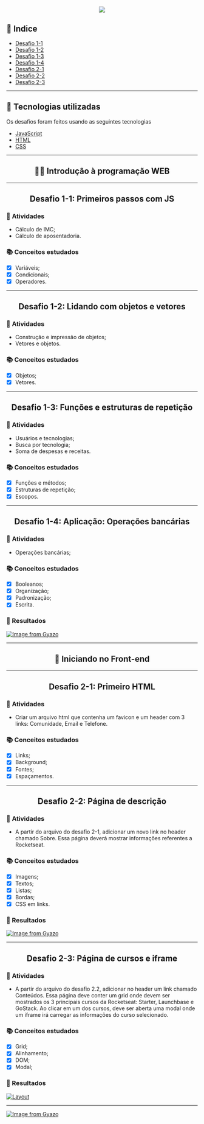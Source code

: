 <h1 align = "center"> 
    <img src="https://camo.githubusercontent.com/268b1344409fac98c4eeda520482b6910c4ddcba/68747470733a2f2f73746f726167652e676f6f676c65617069732e636f6d2f676f6c64656e2d77696e642f626f6f7463616d702d6c61756e6368626173652f6c6f676f2e706e67">
</h1>

## 📇 Indice

- [Desafio 1-1](#center-desafio-1-1-primeiros-passos-com-js-center) 
- [Desafio 1-2](#center-desafio-1-2-lidando-com-objetos-e-vetores-center) 
- [Desafio 1-3](#center-desafio-1-3-funções-e-estruturas-de-repetição-center) 
- [Desafio 1-4](#center-desafio-1-4-aplicação-operações-bancárias-center) 
- [Desafio 2-1](#center-desafio-2-1-primeiro-html-center) 
- [Desafio 2-2](#center-desafio-2-2-página-de-descrição-center) 
- [Desafio 2-3](#center-desafio-2-3-página-de-cursos-e-iframe-center) 

---
## 🚀 Tecnologias utilizadas 

Os desafios foram feitos usando as seguintes tecnologias

- [JavaScript](https://developer.mozilla.org/pt-BR/docs/Web/JavaScript)
- [HTML](https://developer.mozilla.org/pt-BR/docs/Web/HTML)
- [CSS](https://developer.mozilla.org/pt-BR/docs/Web/CSS)
---

## <center> 👨‍💻 Introdução à programação WEB </center>

---

## <center> Desafio 1-1: Primeiros passos com JS </center>

### 🎯 **Atividades**

- Cálculo de IMC;
- Cálculo de aposentadoria.

### 📚 **Conceitos estudados**
- [x] Variáveis;
- [x] Condicionais;
- [x] Operadores.
---
## <center> Desafio 1-2: Lidando com objetos e vetores </center>

### 🎯 **Atividades**

- Construção e impressão de objetos;
- Vetores e objetos.

### 📚 **Conceitos estudados**
- [x] Objetos; 
- [x] Vetores.
---
## <center> Desafio 1-3: Funções e estruturas de repetição </center>

### 🎯 **Atividades**

- Usuários e tecnologias;
- Busca por tecnologia;
- Soma de despesas e receitas.

### 📚 **Conceitos estudados**
- [x] Funções e métodos;
- [x] Estruturas de repetição;
- [x] Escopos.
---

## <center> Desafio 1-4: Aplicação: Operações bancárias </center>

### 🎯 **Atividades**

- Operações bancárias;

### 📚 **Conceitos estudados**
- [x] Booleanos;
- [x] Organização;
- [x] Padronização;
- [x] Escrita. 

### 🔨 Resultados

[![Image from Gyazo](https://i.gyazo.com/29b916ba1e267dac734a53be668f65b7.gif)](https://gyazo.com/29b916ba1e267dac734a53be668f65b7)

--- 

## <center> 🎀 Iniciando no Front-end </center>

---

## <center> Desafio 2-1: Primeiro HTML </center>

### 🎨 **Atividades**

- Criar um arquivo html que contenha um favicon e um header com 3 links: Comunidade, Email e Telefone.

### 📚 **Conceitos estudados**

- [x] Links;
- [x] Background;
- [x] Fontes;
- [x] Espaçamentos. 

---

## <center> Desafio 2-2: Página de descrição </center>

### 🎨 **Atividades**

- A partir do arquivo do desafio 2-1, adicionar um novo link no header chamado Sobre. Essa página deverá mostrar informações referentes a Rocketseat.

### 📚 **Conceitos estudados**

- [x] Imagens;
- [x] Textos;
- [x] Listas;
- [x] Bordas;
- [x] CSS em links.   

### 🔨 Resultados

[![Image from Gyazo](https://i.gyazo.com/8a32aa924d084a376bd94ba503bc6461.png)](https://gyazo.com/8a32aa924d084a376bd94ba503bc6461)

---

## <center> Desafio 2-3: Página de cursos e iframe </center>

### 🎨 **Atividades**

- A partir do arquivo do desafio 2.2, adicionar no header um link chamado Conteúdos. Essa página deve conter um grid onde devem ser mostrados os 3 principais cursos da Rocketseat: Starter, Launchbase e GoStack. Ao clicar em um dos cursos, deve ser aberta uma modal onde um iframe irá carregar as informações do curso selecionado.


### 📚 **Conceitos estudados**

- [x] Grid;
- [x] Alinhamento;
- [x] DOM;
- [x] Modal;

### 🔨 Resultados

[![Layout](https://i.gyazo.com/ce33c55f32c90b85c7912b9bf32643d4.gif)](https://gyazo.com/ce33c55f32c90b85c7912b9bf32643d4)

---

[![Image from Gyazo](https://i.gyazo.com/abf91c8760e6ea19ccd7a2a51dbecdd5.png)](https://gyazo.com/abf91c8760e6ea19ccd7a2a51dbecdd5)